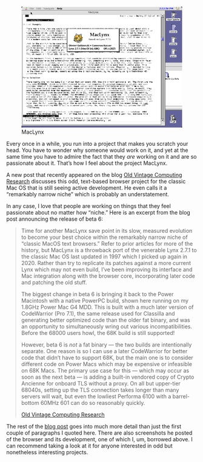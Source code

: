 <figure><img loading="lazy" decoding="async" src="MacLynx.png" alt="MacLynx"><figcaption>MacLynx</figcaption></figure>

Every once in a while, you run into a project that makes you scratch your head. You have to wonder why someone would work on it, and yet at the same time you have to admire the fact that they *are* working on it and are so passionate about it. That’s how I feel about the project MacLynx.

A new post that recently appeared on the blog [Old Vintage Computing Research](https://oldvcr.blogspot.com/2025/04/maclynx-beta-6-back-to-power-mac.html) discusses this odd, text-based browser project for the classic Mac OS that is still seeing active development. He even calls it a “remarkably narrow niche” which is probably an understatement.

In any case, I love that people are working on things that they feel passionate about no matter how “niche.” Here is an excerpt from the blog post announcing the release of beta 6:

> Time for another MacLynx save point in its slow, measured evolution to become your best choice within the remarkably narrow niche of “classic MacOS text browsers.” Refer to prior articles for more of the history, but MacLynx is a throwback port of the venerable Lynx 2.7.1 to the classic Mac OS last updated in 1997 which I picked up again in 2020. Rather than try to replicate its patches against a more current Lynx which may not even build, I’ve been improving its interface and Mac integration along with the browser core, incorporating later code and patching the old stuff.
> 
> The biggest change in beta 6 is bringing it back to the Power Macintosh with a native PowerPC build, shown here running on my 1.8GHz Power Mac G4 MDD. This is built with a much later version of CodeWarrior (Pro 7.1), the same release used for Classilla and generating better optimized code than the older fat binary, and was an opportunity to simultaneously wring out various incompatibilities. Before the 68000 users howl, the 68K build is still supported!
> 
> However, beta 6 is *not* a fat binary — the two builds are intentionally separate. One reason is so I can use a later CodeWarrior for better code that didn’t have to support 68K, but the main one is to consider different code on Power Macs which may be expensive or infeasible on 68K Macs. The primary use case for this — which may occur as soon as the next beta — is adding a built-in vendored copy of Crypto Ancienne for onboard TLS without a proxy. On all but upper-tier 68040s, setting up the TLS connection takes longer than many servers will wait, but even the lowliest Performa 6100 with a barrel-bottom 60MHz 601 can do so reasonably quickly.
> 
> [Old Vintage Computing Research](https://oldvcr.blogspot.com/2025/04/maclynx-beta-6-back-to-power-mac.html)

The rest of the [blog post](https://oldvcr.blogspot.com/2025/04/maclynx-beta-6-back-to-power-mac.html) goes into much more detail than just the first couple of paragraphs I quoted here. There are also screenshots he posted of the browser and its development, one of which I, um, borrowed above. I can recommend taking a look at it for anyone interested in odd but nonetheless interesting projects.